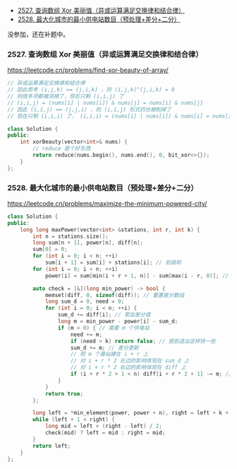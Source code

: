
<!-- @import "[TOC]" {cmd="toc" depthFrom=1 depthTo=6 orderedList=false} -->

<!-- code_chunk_output -->

- [2527. 查询数组 Xor 美丽值（异或运算满足交换律和结合律）](#-2527-查询数组-xor-美丽值异或运算满足交换律和结合律)
- [2528. 最大化城市的最小供电站数目（预处理+差分+二分）](#-2528-最大化城市的最小供电站数目预处理差分二分)

<!-- /code_chunk_output -->

没参加，还在补题中。

### 2527. 查询数组 Xor 美丽值（异或运算满足交换律和结合律）

https://leetcode.cn/problems/find-xor-beauty-of-array/

```cpp
// 异或运算满足交换律和结合律
// 因此思考 (i,j,k) == (j,i,k) ，则 (i,j,k)^(j,i,k) = 0
// 则很多项都被消掉了，现在只剩 (i,i,j) 了
// (i,i,j) = (nums[i] | nums[i]) & nums[j] = nums[i] & nums[j]
// 因此 (i,i,j) == (j,j,i) ，则 (i,i,j) 形式的也被削掉了
// 现在只剩 (i,i,i) 了， (i,i,i) = (nums[i] | nums[i]) & nums[i] = nums[i]

class Solution {
public:
    int xorBeauty(vector<int>& nums) {
        // reduce 是个好东西
        return reduce(nums.begin(), nums.end(), 0, bit_xor<>{});
    }
};
```

### 2528. 最大化城市的最小供电站数目（预处理+差分+二分）

https://leetcode.cn/problems/maximize-the-minimum-powered-city/

```cpp
class Solution {
public:
    long long maxPower(vector<int> &stations, int r, int k) {
        int n = stations.size();
        long sum[n + 1], power[n], diff[n];
        sum[0] = 0;
        for (int i = 0; i < n; ++i)
            sum[i + 1] = sum[i] + stations[i]; // 前缀和
        for (int i = 0; i < n; ++i)
            power[i] = sum[min(i + r + 1, n)] - sum[max(i - r, 0)]; // 电量

        auto check = [&](long min_power) -> bool {
            memset(diff, 0, sizeof(diff)); // 重置差分数组
            long sum_d = 0, need = 0;
            for (int i = 0; i < n; ++i) {
                sum_d += diff[i]; // 累加差分值
                long m = min_power - power[i] - sum_d;
                if (m > 0) { // 需要 m 个供电站
                    need += m;
                    if (need > k) return false; // 提前退出这样快一些
                    sum_d += m; // 差分更新
                    // 把 m 个基站建在 i + r 上
                    // 对 i + r * 2 左边的影响体现在 sum_d 上
                    // 对 i + r * 2 右边的影响体现在 diff 上
                    if (i + r * 2 + 1 < n) diff[i + r * 2 + 1] -= m; // 差分更新
                }
            }
            return true;
        };

        long left = *min_element(power, power + n), right = left + k + 1; // 开区间写法
        while (left + 1 < right) {
            long mid = left + (right - left) / 2;
            check(mid) ? left = mid : right = mid;
        }
        return left;
    }
};
```
